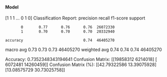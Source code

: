 #### Model
[1 1 1 ... 0 1 0]
Classification Report:
              precision    recall  f1-score   support

           0       0.77      0.76      0.76  26072330
           1       0.70      0.70      0.70  20332940

    accuracy                           0.74  46405270
   macro avg       0.73      0.73      0.73  46405270
weighted avg       0.74      0.74      0.74  46405270

Accuracy: 0.7352348343194641
Confusion Matrix:
[[19858312  6214018]
 [ 6072481 14260459]]
Confusion Matrix (%):
[[42.79322586 13.39075928]
 [13.08575729 30.73025758]]
